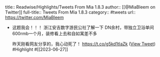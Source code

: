 title:: Readwise/Highlights/Tweets From Mia 1.8.3
author:: [[@MiaBleem on Twitter]]
full-title:: Tweets From Mia 1.8.3
category:: #tweets
url:: https://twitter.com/MiaBleem

- 这题我会！！！
  浙江安吉数字游民公社了解一下
  DN余村，带独立卫浴单间600rmb一个月，装修看上去和自如寓差不多
  
  昨天刚看网友分享的，我心动死了！ https://t.co/g5kd1tIaZk ([View Tweet](https://twitter.com/MiaBleem/status/1673176571107237888)) #Highlight #[[2023-06-27]]